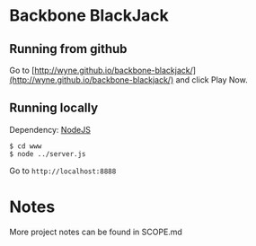 # Backbone BlackJack

## Running from github

Go to [http://wyne.github.io/backbone-blackjack/](http://wyne.github.io/backbone-blackjack/) and click Play Now.

## Running locally

Dependency: [NodeJS](http://nodejs.org/)

```
$ cd www
$ node ../server.js
```

Go to `http://localhost:8888`

# Notes

More project notes can be found in SCOPE.md